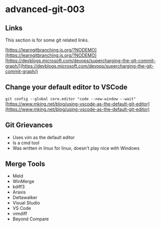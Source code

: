 # advanced-git-003

## Links

This section is for some git related links.

[https://learngitbranching.js.org/?NODEMO](https://learngitbranching.js.org/?NODEMO)
[https://devblogs.microsoft.com/devops/supercharging-the-git-commit-graph/](https://devblogs.microsoft.com/devops/supercharging-the-git-commit-graph/)

## Change your default editor to VSCode

`git config --global core.editor "code --new-window --wait"`
[https://www.mking.net/blog/using-vscode-as-the-default-git-editor](https://www.mking.net/blog/using-vscode-as-the-default-git-editor)
## Git Grievances

- Uses vim as the default editor
- Is a cmd tool
- Was written in linux for linux, doesn't play nice with Windows

## Merge Tools

- Meld
- WinMerge
- kdiff3
- Araxis
- Deltawalker
- Visual Studio
- VS Code
- vimdiff
- Beyond Compare